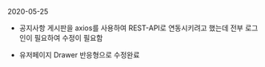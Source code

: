 2020-05-25

- 공지사항 게시판을 axios를 사용하여 REST-API로 연동시키려고 했는데 전부 로그인이 필요하여 수정이 필요함

- 유저페이지 Drawer 반응형으로 수정완료
